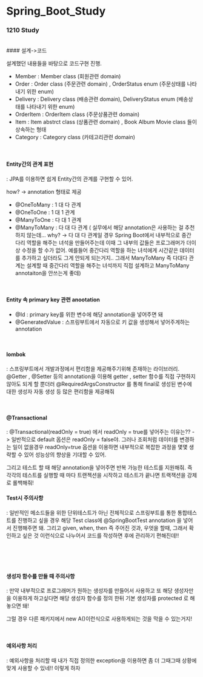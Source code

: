 # Spring_Boot_Study


### 1210 Study

<br/>
#### 설계->코드

설계했던 내용들을 바탕으로 코드구현 진행.

* Member : Member class (회원관련 domain)
* Order : Order class (주문관련 domain) , OrderStatus enum (주문상태를 나타내기 위한 enum)
* Delivery : Delivery class (배송관련 domain), DeliveryStatus enum (배송상태를 나타내기 위한 enum)
* OrderItem : OrderItem class (주문상품관련 domain)
* Item : Item abstrct class (상품관련 domain) , Book Album Movie class 들이 상속하는 형태
* Category : Category class (카테고리관련 domain)

<br/>



#### Entity간의 관계 표현

: JPA를 이용하면 쉽게 Entity간의 관계를 구현할 수 있어. 

  how?  ->  annotation 형태로 제공
  
  * @OneToMany : 1 대 다 관계
  * @OneToOne : 1 대 1 관계
  * @ManyToOne : 다 대 1 관계
  * @ManyToMany : 다 대 다 관계 ( 실무에서 해당 annotation은 사용하는 걸 추천하지 않는데... why? -> 다 대 다 관계일 경우 Spring Boot에서 내부적으로 중간 다리 역할을 해주는 녀석을 만들어주는데 이때 그 내부의 값들은 프로그래머가 더이상 수정을 할 수가 없어. 예를들어 중간다리 역할을 하는 녀석에게 시간같은 데이터를 추가하고 싶더라도 그게 안되게 되는거지.. 그래서 ManyToMany 즉 다대다 관계는 설계할 때 중간다리 역할을 해주는 녀석까지 직접 설계하고 ManyToMany annotaiton을 안쓰는게 좋데)
  
 <br/>
 
 
 
 #### Entity 속 primary key 관련 anootation
 
 * @Id : primary key를 위한 변수에 해당 annotation을 넣어주면 돼
 * @GeneratedValue : 스프링부트에서 자동으로 키 값을 생성해서 넣어주게하는 annotation
 
<br/>



#### lombok

: 스프링부트에서 개발과정에서 편리함을 제공해주기위해 존재하는 라이브러리.
  @Getter , @Setter 등의 annotation을 이용해 getter , setter 함수를 직접 구현하지 않아도 되게 할 뿐더러 @RequiredArgsConstructor 를 통해 final로 생성된 변수에 대한 생성자 자동 생성 등 많은 편리함을 제공해줘
  
<br/>



#### @Transactional

: @Transactional(readOnly = true) 에서 readOnly = true를 넣어주는 이유는?? -> 일반적으로 default 옵션은 readOnly = false야. 그러나 조회처럼 데이터를 변경하는 일이 없을경우 readOnly=true 옵션을 이용하면 내부적으로 복잡한 과정을 몇몇 생략할 수 있어 성능상의 향상을 기대할 수 있어.

그리고 테스트 할 때 해당 annotation을 넣어주면 반복 가능한 테스트를 지원해줘. 즉 각각의 테스트를 실행할 때 마다 트랜젝션을 시작하고 테스트가 끝나면 트랙잭션을 강제로 롤백해줘!
<br/>



#### Test시 주의사항

: 일반적인 메소드들을 위한 단위테스트가 아닌 전체적으로 스프링부트를 통한 통합테스트를 진행하고 싶을 경우 해당 Test class에 @SpringBootTest annotation 을 넣어서 진행해주면 돼. 그리고 given, when, then 즉 주어진 것과, 우엇을 할때, 그래서 확인하고 싶은 것 이런식으로 나누어서 코드를 작성하면 후에 관리하기 편해진데!!

<br/>



#### 

<br/>



#### 생성자 함수를 만들 때 주의사항

: 만약 내부적으로 프로그래머가 원하는 생성자를 만들어서 사용하고 또 해당 생성자만을 이용하게 하고싶다면 해당 생성자 함수를 정의 한뒤 기본 생성자를 protected 로 해놓으면 돼!

 그럴 경우 다른 패키지에서 new A()이런식으로 사용하게되는 것을 막을 수 있는거지!
 
<br/>



#### 예외사항 처리

: 예외사항을 처리할 때 내가 직접 정의한 exception을 이용하면 좀 더 그때그때 상황에 맞게 사용할 수 있네!! 이렇게 하자


